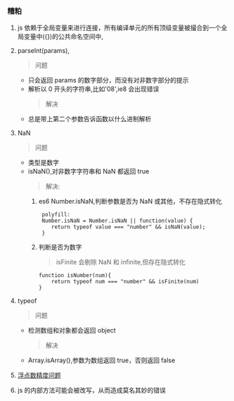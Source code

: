 ### 糟粕

1. js 依赖于全局变量来进行连接，所有编译单元的所有顶级变量被撮合到一个全局变量中({})的公共命名空间中,

2. parseInt(params),
   > 问题
   - 只会返回 params 的数字部分，而没有对非数字部分的提示
   - 解析以 0 开头的字符串,比如'08',ie8 会出现错误
     > 解决
   - 总是带上第二个参数告诉函数以什么进制解析
3. NaN
   > 问题
   - 类型是数字
   - isNaN(),对非数字字符串和 NaN 都返回 true
     > 解决:
     1. es6 Number.isNaN,判断参数是否为 NaN 或其他，不存在隐式转化


          ```
           polyfill:
           Number.isNaN = Number.isNaN || function(value) {
              return typeof value === "number" && isNaN(value);
           }
           ```
      2. 判断是否为数字
         > isFinite 会剔除 NaN 和 infinite,但存在隐式转化
         ```
         function isNumber(num){
             return typeof num === "number" && isFinite(num)
         }
         ```

4.  typeof

    > 问题

    - 检测数组和对象都会返回 object
      > 解决
    - Array.isArray(),参数为数组返回 true，否则返回 false

5.  [浮点数精度问题](https://blog.csdn.net/u013347241/article/details/79210840)

6.  js 的内部方法可能会被改写，从而造成莫名其妙的错误
